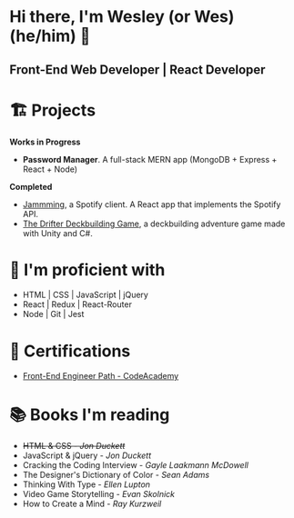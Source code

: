 # Hi there, I'm Wesley (or Wes) (he/him) 👋
## Front-End Web Developer | React Developer

# 🏗️ Projects

**Works in Progress**
- **Password Manager**. A full-stack MERN app (MongoDB + Express + React + Node)

**Completed**
- [Jammming](https://github.com/Wes-Coburn/jammming), a Spotify client. A React app that implements the Spotify API.
- [The Drifter Deckbuilding Game](https://github.com/Wes-Coburn/Drifter-Deckbuilding-Game), a deckbuilding adventure game made with Unity and C#.

# 💪 I'm proficient with
- HTML | CSS | JavaScript | jQuery
- React | Redux | React-Router
- Node | Git | Jest

# 📜 Certifications

- [Front-End Engineer Path - CodeAcademy](https://www.codecademy.com/profiles/Wes-Coburn/certificates/2682884a0719474f96407efe432fdd87)

# 📚 Books I'm reading
- ~~HTML & CSS - _Jon Duckett_~~
- JavaScript & jQuery - _Jon Duckett_
- Cracking the Coding Interview - _Gayle Laakmann McDowell_
- The Designer's Dictionary of Color - _Sean Adams_
- Thinking With Type - _Ellen Lupton_
- Video Game Storytelling - _Evan Skolnick_
- How to Create a Mind - _Ray Kurzweil_
